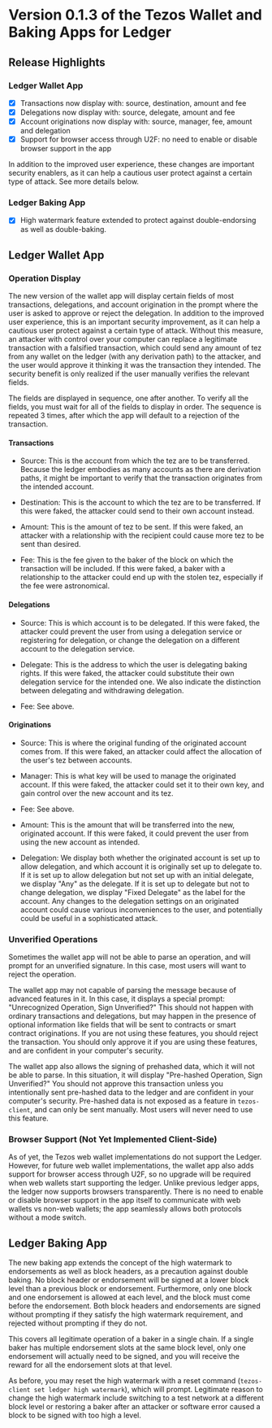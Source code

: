 # Version 0.1.3 of the Tezos Wallet and Baking Apps for Ledger

## Release Highlights

### Ledger Wallet App
- [x] Transactions now display with: source, destination, amount and fee
- [x] Delegations now display with: source, delegate, amount and fee
- [x] Account originations now display with: source, manager, fee, amount and delegation
- [x] Support for browser access through U2F: no need to enable or disable browser support in the app

In addition to the improved user experience, these changes are important security enablers, as it
can help a cautious user protect against a certain type of attack. See more details below.

### Ledger Baking App
- [x] High watermark feature extended to protect against double-endorsing as well as double-baking.

## Ledger Wallet App
### Operation Display
The new version of the wallet app will display certain fields of most
transactions, delegations, and account origination in the prompt where
the user is asked to approve or reject the delegation. In addition to the
improved user experience, this is an important security improvement, as it
can help a cautious user protect against a certain type of attack. Without
this measure, an attacker with control over your computer can replace a
legitimate transaction with a falsified transaction, which could send
any amount of tez from any wallet on the ledger (with any derivation
path) to the attacker, and the user would approve it thinking it was the
transaction they intended. The security benefit is only realized if the
user manually verifies the relevant fields.

The fields are displayed in sequence, one after another. To verify all
the fields, you must wait for all of the fields to display in order.
The sequence is repeated 3 times, after which the app will default to
a rejection of the transaction.

#### Transactions
* Source:
This is the account from which the tez are to be transferred.  Because
the ledger embodies as many accounts as there are derivation paths,
it might be important to verify that the transaction originates from
the intended account.

* Destination:
This is the account to which the tez are to be transferred. If this were
faked, the attacker could send to their own account instead.

* Amount:
This is the amount of tez to be sent. If this were faked, an attacker
with a relationship with the recipient could cause more tez to be sent
than desired.

* Fee:
This is the fee given to the baker of the block on which the transaction
will be included. If this were faked, a baker with a relationship to
the attacker could end up with the stolen tez, especially if the fee
were astronomical.

#### Delegations
* Source:
This is which account is to be delegated. If this were faked, the attacker
could prevent the user from using a delegation service or registering
for delegation, or change the delegation on a different account to the
delegation service.

* Delegate:
This is the address to which the user is delegating baking rights. If
this were faked, the attacker could substitute their own delegation
service for the intended one. We also indicate the distinction between
delegating and withdrawing delegation.

* Fee: See above.

#### Originations
* Source:
This is where the original funding of the originated account comes
from. If this were faked, an attacker could affect the allocation of
the user's tez between accounts.

* Manager:
This is what key will be used to manage the originated account. If this
were faked, the attacker could set it to their own key, and gain control
over the new account and its tez.

* Fee: See above.

* Amount:
This is the amount that will be transferred into the new, originated
account.  If this were faked, it could prevent the user from using the
new account as intended.

* Delegation:
We display both whether the originated account is set up to allow
delegation, and which account it is originally set up to delegate to. If
it is set up to allow delegation but not set up with an initial delegate,
we display "Any" as the delegate. If it is set up to delegate but not
to change delegation, we display "Fixed Delegate" as the label for the
account. Any changes to the delegation settings on an originated account
could cause various inconveniences to the user, and potentially could
be useful in a sophisticated attack.

### Unverified Operations

Sometimes the wallet app will not be able to parse an operation, and
will prompt for an unverified signature. In this case, most users will
want to reject the operation.

The wallet app may not capable of parsing the message because of
advanced features in it. In this case, it displays a special prompt:
"Unrecognized Operation, Sign Unverified?" This should not happen with
ordinary transactions and delegations, but may happen in the presence
of optional information like fields that will be sent to contracts or
smart contract originations. If you are not using these features, you
should reject the transaction.  You should only approve it if you are
using these features, and are confident in your computer's security.

The wallet app also allows the signing of prehashed data, which it will
not be able to parse. In this situation, it will display "Pre-hashed
Operation, Sign Unverified?" You should not approve this transaction
unless you intentionally sent pre-hashed data to the ledger and are
confident in your computer's security. Pre-hashed data is not
exposed as a feature in `tezos-client`, and can only be sent
manually. Most users will never need to use this feature.

### Browser Support (Not Yet Implemented Client-Side)

As of yet, the Tezos web wallet implementations do not support the
Ledger. However, for future web wallet implementations, the wallet app
also adds support for browser access through U2F, so no upgrade will be
required when web wallets start supporting the ledger.  Unlike previous
ledger apps, the ledger now supports browsers transparently. There
is no need to enable or disable browser support in the app itself to
communicate with web wallets vs non-web wallets; the app seamlessly
allows both protocols without a mode switch.

## Ledger Baking App
The new baking app extends the concept of the high watermark to
endorsements as well as block headers, as a precaution against double
baking. No block header or endorsement will be signed at a lower block
level than a previous block or endorsement. Furthermore, only one block
and one endorsement is allowed at each level, and the block must come
before the endorsement. Both block headers and endorsements are
signed without prompting if they satisfy the high watermark requirement,
and rejected without prompting if they do not.

This covers all legitimate operation of a baker in a single chain.
If a single baker has multiple endorsement slots at the same block
level, only one endorsement will actually need to be signed, and you
will receive the reward for all the endorsement slots at that level.

As before, you may reset the high watermark with a reset command
(`tezos-client set ledger high watermark`), which will prompt. Legitimate
reason to change the high watermark include switching to a test network
at a different block level or restoring a baker after an attacker or
software error caused a block to be signed with too high a level.

